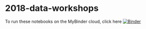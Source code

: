 # 2018-data-workshops


To run these notebooks on the MyBinder cloud, click here [![Binder](https://mybinder.org/badge.svg)](https://mybinder.org/v2/gh/friedrichknuth/2018-data-workshops.git/master)
